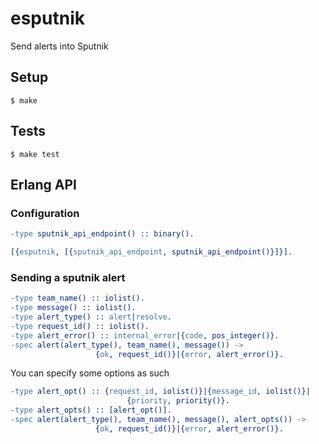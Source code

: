# esputnik

Send alerts into Sputnik

## Setup

```
$ make
```

## Tests

```
$ make test
```

## Erlang API

### Configuration

``` erlang
-type sputnik_api_endpoint() :: binary().

[{esputnik, [{sputnik_api_endpoint, sputnik_api_endpoint()}]}].
```

### Sending a sputnik alert

``` erlang
-type team_name() :: iolist().
-type message() :: iolist().
-type alert_type() :: alert|resolve.
-type request_id() :: iolist().
-type alert_error() :: internal_error|{code, pos_integer()}.
-spec alert(alert_type(), team_name(), message()) ->
                   {ok, request_id()}|{error, alert_error()}.
```

You can specify some options as such

``` erlang
-type alert_opt() :: {request_id, iolist()}|{message_id, iolist()}|
                          {priority, priority()}.
-type alert_opts() :: [alert_opt()].
-spec alert(alert_type(), team_name(), message(), alert_opts()) ->
                   {ok, request_id()}|{error, alert_error()}.
```
